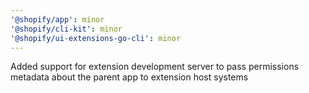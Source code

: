 ```yaml
---
'@shopify/app': minor
'@shopify/cli-kit': minor
'@shopify/ui-extensions-go-cli': minor
---
```


Added support for extension development server to pass permissions metadata about the parent app to extension host systems
